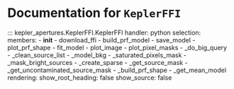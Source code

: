 # Documentation for `KeplerFFI`

::: kepler_apertures.KeplerFFI.KeplerFFI
    handler: python
    selection:
      members:
        - __init__
        - download_ffi
        - build_prf_model
        - save_model
        - plot_prf_shape
        - fit_model
        - plot_image
        - plot_pixel_masks
        - _do_big_query
        - _clean_source_list
        - _model_bkg
        - _saturated_pixels_mask
        - _mask_bright_sources
        - _create_sparse
        - _get_source_mask
        - _get_uncontaminated_source_mask
        - _build_prf_shape
        - _get_mean_model
    rendering:
      show_root_heading: false
      show_source: false
